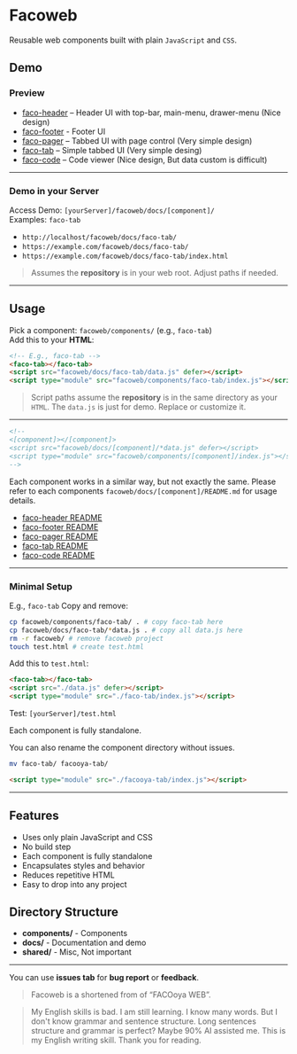 # Facoweb
Reusable web components built with plain `JavaScript` and `CSS`. 

## Demo
### Preview
- [faco-header](https://facooya.github.io/facoweb/docs/faco-header/) – Header UI with top-bar, main-menu, drawer-menu (Nice design)
- [faco-footer](https://facooya.github.io/facoweb/docs/faco-footer/) - Footer UI
- [faco-pager](https://facooya.github.io/facoweb/docs/faco-pager/) – Tabbed UI with page control (Very simple design)
- [faco-tab](https://facooya.github.io/facoweb/docs/faco-tab/) – Simple tabbed UI (Very simple desing)
- [faco-code](https://facooya.github.io/facoweb/docs/faco-code/) – Code viewer (Nice design, But data custom is difficult)

---

### Demo in your Server
Access Demo: `[yourServer]/facoweb/docs/[component]/`  
Examples: `faco-tab`
- `http://localhost/facoweb/docs/faco-tab/`
- `https://example.com/facoweb/docs/faco-tab/`
- `https://example.com/facoweb/docs/faco-tab/index.html`

> Assumes the **repository** is in your web root. Adjust paths if needed.

---

## Usage
Pick a component: `facoweb/components/` (e.g., `faco-tab`)  
Add this to your **HTML**:
```html
<!-- E.g., faco-tab -->
<faco-tab></faco-tab>
<script src="facoweb/docs/faco-tab/data.js" defer></script>
<script type="module" src="facoweb/components/faco-tab/index.js"></script>
```
> Script paths assume the **repository** is in the same directory as your `HTML`.
The `data.js` is just for demo. Replace or customize it.

---

```html
<!-- 
<[component]></[component]>
<script src="facoweb/docs/[component]/*data.js" defer></script>
<script type="module" src="facoweb/components/[component]/index.js"></script>
-->
```
Each component works in a similar way, but not exactly the same.
Please refer to each components `facoweb/docs/[component]/README.md` for usage details.  
- [faco-header README](docs/faco-header/README.md)
- [faco-footer README](docs/faco-footer/README.md)
- [faco-pager README](docs/faco-pager/README.md)
- [faco-tab README](docs/faco-tab/README.md)
- [faco-code README](docs/faco-code/README.md)

---

### Minimal Setup
E.g., `faco-tab`
Copy and remove:
```bash
cp facoweb/components/faco-tab/ . # copy faco-tab here
cp facoweb/docs/faco-tab/*data.js . # copy all data.js here
rm -r facoweb/ # remove facoweb project
touch test.html # create test.html
```
Add this to `test.html`:  
```html
<faco-tab></faco-tab>
<script src="./data.js" defer></script>
<script type="module" src="./faco-tab/index.js"></script>
```
Test: `[yourServer]/test.html`

Each component is fully standalone.

You can also rename the component directory without issues.
```bash
mv faco-tab/ facooya-tab/
```
```html
<script type="module" src="./facooya-tab/index.js"></script>
```

---

## Features
- Uses only plain JavaScript and CSS
- No build step
- Each component is fully standalone
- Encapsulates styles and behavior
- Reduces repetitive HTML
- Easy to drop into any project

## Directory Structure
- **components/** - Components
- **docs/** - Documentation and demo
- **shared/** - Misc, Not important

---

You can use **issues tab** for **bug report** or **feedback**.

> Facoweb is a shortened from of “FACOoya WEB”.

> My English skills is bad. I am still learning.
> I know many words. But I don't know grammar and sentence structure.
> Long sentences structure and grammar is perfect? Maybe 90% AI assisted me.
> This is my English writing skill. Thank you for reading.
